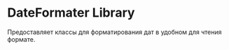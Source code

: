 DateFormater Library
====================

Предоставляет классы для форматирования дат в удобном для чтения формате.
